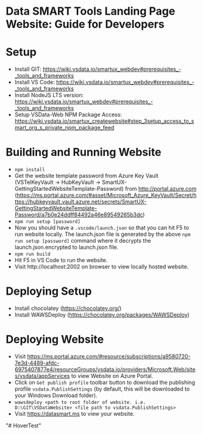 # Data SMART Tools Landing Page Website: Guide for Developers

# Setup
* Install GIT: https://wiki.vsdata.io/smartux_webdev#prerequisites_-_tools_and_frameworks
* Install VS Code: https://wiki.vsdata.io/smartux_webdev#prerequisites_-_tools_and_frameworks
* Install NodeJS LTS version: https://wiki.vsdata.io/smartux_webdev#prerequisites_-_tools_and_frameworks
* Setup VSData-Web NPM Package Access: https://wiki.vsdata.io/smartux_createwebsite#step_3setup_access_to_smart_org_s_private_npm_package_feed

# Building and Running Website
* `npm install`
* Get the website template password from Azure Key Vault (VSTelKeyVault -> HubKeyVault -> SmartUX-GettingStartedWebsiteTemplate-Password) from http://portal.azure.com (https://ms.portal.azure.com/#asset/Microsoft_Azure_KeyVault/Secret/https://hubkeyvault.vault.azure.net/secrets/SmartUX-GettingStartedWebsiteTemplate-Password/a7b0e24ddff84492a46e89549265b3dc)
* `npm run setup [password]`
* Now you should have a `.vscode/launch.json` so that you can hit F5 to run website locally. The launch.json file is generated by the above `npm run setup [password]` command where it decrypts the launch.json.encrypted to launch.json file.
* `npm run build`
* Hit F5 in VS Code to run the website.
* Visit http://localhost:2002 on browser to view locally hosted website.

# Deploying Setup
* Install chocolatey (https://chocolatey.org/)
* Install WAWSDeploy (https://chocolatey.org/packages/WAWSDeploy)

# Deploying Website
* Visit https://ms.portal.azure.com/#resource/subscriptions/a9580720-7e3d-4489-afdc-6975407877e4/resourceGroups/vsdata.io/providers/Microsoft.Web/sites/vsdata/appServices to view Website on Azure Portal.
* Click on `Get publish profile` toolbar button to download the publishing profile `vsdata.PublishSettings` (by default, this will be downloaded to your Windows Download folder).
* `wawsdeploy <path to root folder of website. i.e. D:\GIT\VSDataWebsite> <file path to vsdata.PublishSettings>`
* Visit https://datasmart.ms to view your website.

"# HoverTest" 
